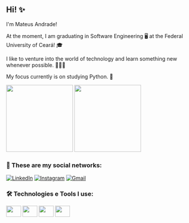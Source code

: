 ## Hi! ✨

I'm Mateus Andrade! 

At the moment, I am graduating in Software Engineering 🖥️ at the Federal University of Ceará! 🎓

I like to venture into the world of technology and learn something new whenever possible. 👨🏻‍💻

My focus currently is on studying Python. 🐍

<div>
  <img height="180em" src="https://github-readme-stats.vercel.app/api?username=omateusandrade&show_icons=true&theme=github_dark"/>
  <img height="180em" src="https://github-readme-stats.vercel.app/api/top-langs/?username=omateusandrade&layout=compact&theme=github_dark"/>
</div>

### 📱 These are my social networks:

[![LinkedIn](https://img.shields.io/badge/LinkedIn-0077B5?style=for-the-badge&logo=linkedin&logoColor=white)](https://www.linkedin.com/in/eumateusandrade/)
[![Instagram](https://img.shields.io/badge/Instagram-E4405F?style=for-the-badge&logo=instagram&logoColor=white)](https://www.instagram.com/mateusandradeti/)
[![Gmail](https://img.shields.io/badge/Gmail-D14836?style=for-the-badge&logo=gmail&logoColor=white)](mailto:mateusandradecontato@gmail.com)

### 🛠️ Technologies e Tools I use:
<div>
  <img align="center" alt="" height="30" width="40" src="https://cdn.jsdelivr.net/gh/devicons/devicon/icons/c/c-original.svg">
  <img align="center" alt="" height="30" width="40" src="https://cdn.jsdelivr.net/gh/devicons/devicon/icons/java/java-original.svg">
  <img align="center" alt="" height="30" width="40" src="https://cdn.jsdelivr.net/gh/devicons/devicon/icons/figma/figma-original.svg">
  <img align="center" alt="" height="30" width="40" src="https://cdn.jsdelivr.net/gh/devicons/devicon/icons/postgresql/postgresql-original.svg">
</div>
<!--
Links uteis:
    Botões: https://dev.to/envoy_/150-badges-for-github-pnk
    Imagens ferramentas e linguagens: https://devicon.dev/
    Temas: https://github.com/anuraghazra/github-readme-stats/blob/master/themes/README.md
-->
